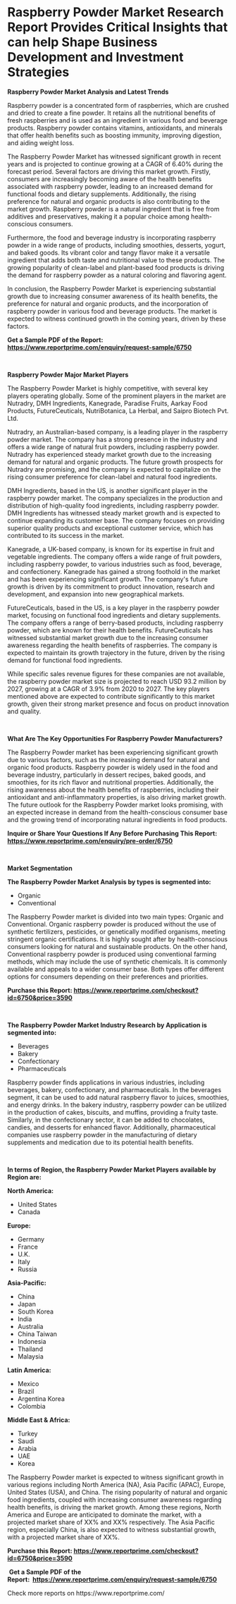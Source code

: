 <p><h1>Raspberry Powder Market Research Report Provides Critical Insights that can help Shape Business Development and Investment Strategies</h1></p><p><strong>Raspberry Powder Market Analysis and Latest Trends</strong></p>
<p><p>Raspberry powder is a concentrated form of raspberries, which are crushed and dried to create a fine powder. It retains all the nutritional benefits of fresh raspberries and is used as an ingredient in various food and beverage products. Raspberry powder contains vitamins, antioxidants, and minerals that offer health benefits such as boosting immunity, improving digestion, and aiding weight loss.</p><p>The Raspberry Powder Market has witnessed significant growth in recent years and is projected to continue growing at a CAGR of 6.40% during the forecast period. Several factors are driving this market growth. Firstly, consumers are increasingly becoming aware of the health benefits associated with raspberry powder, leading to an increased demand for functional foods and dietary supplements. Additionally, the rising preference for natural and organic products is also contributing to the market growth. Raspberry powder is a natural ingredient that is free from additives and preservatives, making it a popular choice among health-conscious consumers.</p><p>Furthermore, the food and beverage industry is incorporating raspberry powder in a wide range of products, including smoothies, desserts, yogurt, and baked goods. Its vibrant color and tangy flavor make it a versatile ingredient that adds both taste and nutritional value to these products. The growing popularity of clean-label and plant-based food products is driving the demand for raspberry powder as a natural coloring and flavoring agent.</p><p>In conclusion, the Raspberry Powder Market is experiencing substantial growth due to increasing consumer awareness of its health benefits, the preference for natural and organic products, and the incorporation of raspberry powder in various food and beverage products. The market is expected to witness continued growth in the coming years, driven by these factors.</p></p>
<p><strong>Get a Sample PDF of the Report:&nbsp; <a href="https://www.reportprime.com/enquiry/request-sample/6750">https://www.reportprime.com/enquiry/request-sample/6750</a></strong></p>
<p>&nbsp;</p>
<p><strong>Raspberry Powder Major Market Players</strong></p>
<p><p>The Raspberry Powder Market is highly competitive, with several key players operating globally. Some of the prominent players in the market are Nutradry, DMH Ingredients, Kanegrade, Paradise Fruits, Aarkay Food Products, FutureCeuticals, NutriBotanica, La Herbal, and Saipro Biotech Pvt. Ltd.</p><p>Nutradry, an Australian-based company, is a leading player in the raspberry powder market. The company has a strong presence in the industry and offers a wide range of natural fruit powders, including raspberry powder. Nutradry has experienced steady market growth due to the increasing demand for natural and organic products. The future growth prospects for Nutradry are promising, and the company is expected to capitalize on the rising consumer preference for clean-label and natural food ingredients.</p><p>DMH Ingredients, based in the US, is another significant player in the raspberry powder market. The company specializes in the production and distribution of high-quality food ingredients, including raspberry powder. DMH Ingredients has witnessed steady market growth and is expected to continue expanding its customer base. The company focuses on providing superior quality products and exceptional customer service, which has contributed to its success in the market.</p><p>Kanegrade, a UK-based company, is known for its expertise in fruit and vegetable ingredients. The company offers a wide range of fruit powders, including raspberry powder, to various industries such as food, beverage, and confectionery. Kanegrade has gained a strong foothold in the market and has been experiencing significant growth. The company's future growth is driven by its commitment to product innovation, research and development, and expansion into new geographical markets.</p><p>FutureCeuticals, based in the US, is a key player in the raspberry powder market, focusing on functional food ingredients and dietary supplements. The company offers a range of berry-based products, including raspberry powder, which are known for their health benefits. FutureCeuticals has witnessed substantial market growth due to the increasing consumer awareness regarding the health benefits of raspberries. The company is expected to maintain its growth trajectory in the future, driven by the rising demand for functional food ingredients.</p><p>While specific sales revenue figures for these companies are not available, the raspberry powder market size is projected to reach USD 93.2 million by 2027, growing at a CAGR of 3.9% from 2020 to 2027. The key players mentioned above are expected to contribute significantly to this market growth, given their strong market presence and focus on product innovation and quality.</p></p>
<p>&nbsp;</p>
<p><strong>What Are The Key Opportunities For Raspberry Powder Manufacturers?</strong></p>
<p><p>The Raspberry Powder market has been experiencing significant growth due to various factors, such as the increasing demand for natural and organic food products. Raspberry powder is widely used in the food and beverage industry, particularly in dessert recipes, baked goods, and smoothies, for its rich flavor and nutritional properties. Additionally, the rising awareness about the health benefits of raspberries, including their antioxidant and anti-inflammatory properties, is also driving market growth. The future outlook for the Raspberry Powder market looks promising, with an expected increase in demand from the health-conscious consumer base and the growing trend of incorporating natural ingredients in food products.</p></p>
<p><strong>Inquire or Share Your Questions If Any Before Purchasing This Report: <a href="https://www.reportprime.com/enquiry/pre-order/6750">https://www.reportprime.com/enquiry/pre-order/6750</a></strong></p>
<p>&nbsp;</p>
<p><strong>Market Segmentation</strong></p>
<p><strong>The Raspberry Powder Market Analysis by types is segmented into:</strong></p>
<p><ul><li>Organic</li><li>Conventional</li></ul></p>
<p><p>The Raspberry Powder market is divided into two main types: Organic and Conventional. Organic raspberry powder is produced without the use of synthetic fertilizers, pesticides, or genetically modified organisms, meeting stringent organic certifications. It is highly sought after by health-conscious consumers looking for natural and sustainable products. On the other hand, Conventional raspberry powder is produced using conventional farming methods, which may include the use of synthetic chemicals. It is commonly available and appeals to a wider consumer base. Both types offer different options for consumers depending on their preferences and priorities.</p></p>
<p><strong>Purchase this Report:&nbsp;<a href="https://www.reportprime.com/checkout?id=6750&price=3590">https://www.reportprime.com/checkout?id=6750&price=3590</a></strong></p>
<p>&nbsp;</p>
<p><strong>The Raspberry Powder Market Industry Research by Application is segmented into:</strong></p>
<p><ul><li>Beverages</li><li>Bakery</li><li>Confectionary</li><li>Pharmaceuticals</li></ul></p>
<p><p>Raspberry powder finds applications in various industries, including beverages, bakery, confectionary, and pharmaceuticals. In the beverages segment, it can be used to add natural raspberry flavor to juices, smoothies, and energy drinks. In the bakery industry, raspberry powder can be utilized in the production of cakes, biscuits, and muffins, providing a fruity taste. Similarly, in the confectionary sector, it can be added to chocolates, candies, and desserts for enhanced flavor. Additionally, pharmaceutical companies use raspberry powder in the manufacturing of dietary supplements and medication due to its potential health benefits.</p></p>
<p>&nbsp;</p>
<p><strong>In terms of Region, the Raspberry Powder Market Players available by Region are:</strong></p>
<p>
    <p> <strong> North America: </strong>
        <ul>
            <li>United States</li>
            <li>Canada</li>
        </ul>
        </p> 
    <p> <strong> Europe: </strong>
        <ul>
            <li>Germany</li>
            <li>France</li>
            <li>U.K.</li>
            <li>Italy</li>
            <li>Russia</li>
        </ul>
        </p> 
    <p> <strong> Asia-Pacific: </strong>
        <ul>
            <li>China</li>
            <li>Japan</li>
            <li>South Korea</li>
            <li>India</li>
            <li>Australia</li>
            <li>China Taiwan</li>
            <li>Indonesia</li>
            <li>Thailand</li>
            <li>Malaysia</li>
        </ul>
        </p> 
    <p> <strong> Latin America: </strong>
        <ul>
            <li>Mexico</li>
            <li>Brazil</li>
            <li>Argentina Korea</li>
            <li>Colombia</li>
        </ul>
        </p> 
    <p> <strong> Middle East & Africa: </strong>
        <ul>
            <li>Turkey</li>
            <li>Saudi</li>
            <li>Arabia</li>
            <li>UAE</li>
            <li>Korea</li>
        </ul>
    </p>
    </p>
<p><p>The Raspberry Powder market is expected to witness significant growth in various regions including North America (NA), Asia Pacific (APAC), Europe, United States (USA), and China. The rising popularity of natural and organic food ingredients, coupled with increasing consumer awareness regarding health benefits, is driving the market growth. Among these regions, North America and Europe are anticipated to dominate the market, with a projected market share of XX% and XX% respectively. The Asia Pacific region, especially China, is also expected to witness substantial growth, with a projected market share of XX%.</p></p>
<p><strong>Purchase this Report: <a href="https://www.reportprime.com/checkout?id=6750&price=3590">https://www.reportprime.com/checkout?id=6750&price=3590</a></strong></p>
<p>&nbsp;<strong>Get a Sample PDF of the Report:&nbsp;&nbsp;<a href="https://www.reportprime.com/enquiry/request-sample/6750">https://www.reportprime.com/enquiry/request-sample/6750</a></strong></p>
<p><strong></strong></p>
<p>Check more reports on https://www.reportprime.com/</p>
